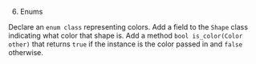 6. Enums

Declare an `enum class` representing colors. Add a field to the `Shape` class indicating what color that shape is. Add a method `bool is_color(Color other)` that returns `true` if the instance is the color passed in and `false` otherwise.

